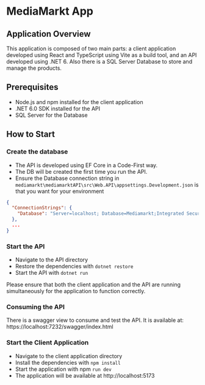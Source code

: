 # MediaMarkt App
## Application Overview
This application is composed of two main parts: a client application developed using React and TypeScript using Vite as a build tool, and an API developed using .NET 6. Also there is a SQL Server Database to store and manage the products.

## Prerequisites
* Node.js and npm installed for the client application
* .NET 6.0 SDK installed for the API
* SQL Server for the Database

## How to Start
### Create the database
* The API is developed using EF Core in a Code-First way.
* The DB will be created the first time you run the API.
* Ensure the Database connection string in ```mediamarkt\mediamarktAPI\src\Web.API\appsettings.Development.json``` is that you want for your environment
```json
{
  "ConnectionStrings": {
    "Database": "Server=localhost; Database=Mediamarkt;Integrated Security=True;TrustServerCertificate=True;"
  },
  ...
}
```

### Start the API
* Navigate to the API directory
* Restore the dependencies with ```dotnet restore```
* Start the API with ```dotnet run```
 
Please ensure that both the client application and the API are running simultaneously for the application to function correctly.

### Consuming the API
There is a swagger view to consume and test the API.
It is available at: https://localhost:7232/swagger/index.html

### Start the Client Application
* Navigate to the client application directory
* Install the dependencies with ```npm install```
* Start the application with npm ```run dev```
* The application will be available at http://localhost:5173
